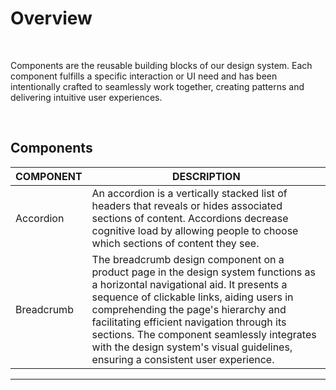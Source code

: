 # Overview

</br>

Components are the reusable building blocks of our design system. Each component fulfills a specific interaction or UI need and has been intentionally crafted to seamlessly work together, creating patterns and delivering intuitive user experiences.

</br>

## Components

| COMPONENT      | DESCRIPTION |
| -------------- | ----------- |
| Accordion      | An accordion is a vertically stacked list of headers that reveals or hides associated sections of content. Accordions decrease cognitive load by allowing people to choose which sections of content they see.       |
| Breadcrumb     | The breadcrumb design component on a product page in the design system functions as a horizontal navigational aid. It presents a sequence of clickable links, aiding users in comprehending the page's hierarchy and facilitating efficient navigation through its sections. The component seamlessly integrates with the design system's visual guidelines, ensuring a consistent user experience.        |
___

